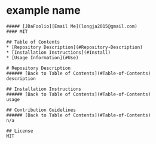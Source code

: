 # example name
    ##### [JDaFoolio][Email Me](longja2015@gmail.com)
    #### MIT
    
    ## Table of Contents
    * [Repository Description](#Repository-Description)
    * [Installation Instructions](#Install)
    * [Usage Information](#Use)
    
    # Repository Description
    ###### [Back to Table of Contents](#Table-of-Contents)
    description
    
    ## Installation Instructions
    ###### [Back to Table of Contents](#Table-of-Contents)
    usage

    ## Contribution Guidelines
    ###### [Back to Table of Contents](#Table-of-Contents)
    n/a

    ## License
    MIT